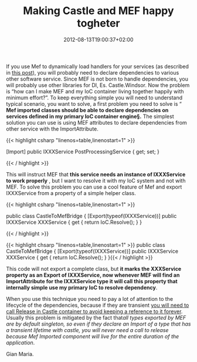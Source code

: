 ﻿---
title: "Making Castle and MEF happy togheter"
description: ""
date: 2012-08-13T19:00:37+02:00
draft: false
tags: [Castle,MEF]
categories: [Castle]
---
If you use Mef to dynamically load handlers for your services (as described in [this post](http://www.codewrecks.com/blog/index.php/2012/04/23/evolving-request-response-service-to-separate-contract-and-business-logic/)), you will probably need to declare dependencies to various other software service. Since MEF is not born to handle dependencies, you will probably use other libraries for DI, Es. Castle.Windsor. Now the problem is “how can I make MEF and my IoC container living together happily with minimum effort?”. To keep everything simple you will need to understand typical scenario, you want to solve, a first problem you need to solve is “ **Mef imported classes should be able to declare dependencies on services defined in my primary IoC container engine§.** The simplest solution you can use is using MEF attributes to declare dependencies from other service with the ImportAttribute.

{{< highlight csharp "linenos=table,linenostart=1" >}}


[Import]
public IXXXService PostProcessingService { get; set; }

{{< / highlight >}}

This will instruct MEF that  **this service needs an instance of IXXXService to work properly** , but I want to resolve it with my IoC system and not with MEF. To solve this problem you can use a cool feature of Mef and export IXXXService from a property of a simple helper class.

{{< highlight csharp "linenos=table,linenostart=1" >}}


public class CastleToMefBridge
{
    [Export(typeof(IXXXService))]
    public IXXXService XXXService
    {
        get
        {
            return IoC.Resolve<IXXXService>();
        }
    }

{{< / highlight >}}

{{< highlight chsarp "linenos=table,linenostart=1" >}}
public class CastleToMefBridge
{
    [Export(typeof(IXXXService))]
    public IXXXService XXXService
    {
        get
        {
            return IoC.Resolve();
        }
    }{{< / highlight >}}

This code will not export a complete class, but  **it marks the XXXService property as an Export of IXXXService, now whenever MEF will find an ImportAttribute for the IXXXService type it will call this property that internally simple use my primary IoC to resolve dependency**.

When you use this technique you need to pay a lot of attention to the lifecycle of the dependencies, because if they are transient [you will need to call Release in Castle container to avoid keeping a reference to it forever](http://www.codewrecks.com/blog/index.php/2007/08/08/the-importance-of-windsorcontainerrelease/). Usually this problem is mitigated by the fact that*all types exported by MEF are by default singleton, so even if they declare an Import of a type that has a transient lifetime with castle, you will never need a call to release because Mef Imported component will live for the entire duration of the application*.

Gian Maria.
